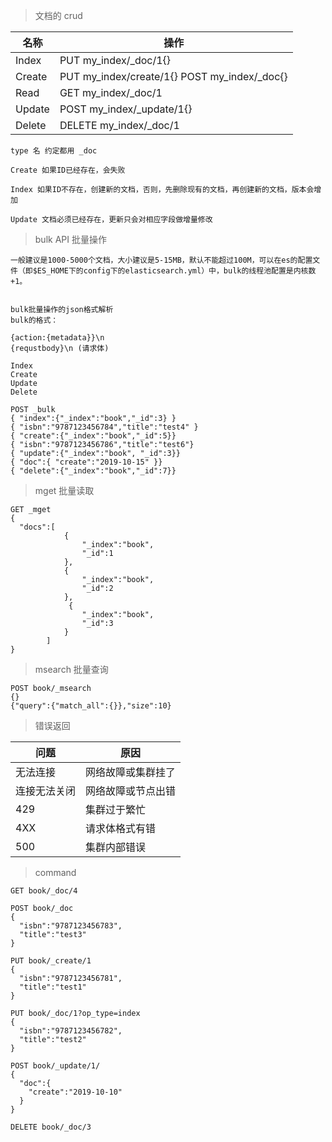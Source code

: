 > 文档的 crud

名称 | 操作
---|---
Index   | PUT my_index/_doc/1{}
Create  | PUT my_index/create/1{}  POST my_index/_doc{}
Read    | GET my_index/_doc/1
Update  | POST my_index/_update/1{}
Delete  | DELETE my_index/_doc/1


    type 名 约定都用 _doc

    Create 如果ID已经存在，会失败
    
    Index 如果ID不存在，创建新的文档，否则，先删除现有的文档，再创建新的文档，版本会增加
    
    Update 文档必须已经存在，更新只会对相应字段做增量修改
    
    
> bulk API 批量操作


    一般建议是1000-5000个文档，大小建议是5-15MB，默认不能超过100M，可以在es的配置文件（即$ES_HOME下的config下的elasticsearch.yml）中，bulk的线程池配置是内核数+1。


    bulk批量操作的json格式解析
    bulk的格式：

    {action:{metadata}}\n
    {requstbody}\n (请求体)

    Index
    Create
    Update
    Delete
    
    POST _bulk
    { "index":{"_index":"book","_id":3} }
    { "isbn":"9787123456784","title":"test4" }
    { "create":{"_index":"book","_id":5}}
    { "isbn":"9787123456786","title":"test6"}
    { "update":{"_index":"book", "_id":3}}
    { "doc":{ "create":"2019-10-15" }}
    { "delete":{"_index":"book","_id":7}}
    
    
> mget 批量读取

    GET _mget
    {
      "docs":[
                {
                    "_index":"book",
                    "_id":1
                },
                {
                    "_index":"book",
                    "_id":2
                },
                 {
                    "_index":"book",
                    "_id":3
                }
            ]
    }
    
    
> msearch 批量查询

    POST book/_msearch
    {}
    {"query":{"match_all":{}},"size":10}
    
    
> 错误返回

问题 | 原因
---|---
无法连接     | 网络故障或集群挂了
连接无法关闭 | 网络故障或节点出错
429          | 集群过于繁忙
4XX          | 请求体格式有错
500          | 集群内部错误

    
> command 

    GET book/_doc/4

    POST book/_doc
    {
      "isbn":"9787123456783",
      "title":"test3"
    }
    
    PUT book/_create/1
    {
      "isbn":"9787123456781",
      "title":"test1"
    }
    
    PUT book/_doc/1?op_type=index
    {
      "isbn":"9787123456782",
      "title":"test2"
    }
    
    POST book/_update/1/
    {
      "doc":{
        "create":"2019-10-10"
      }
    }
    
    DELETE book/_doc/3